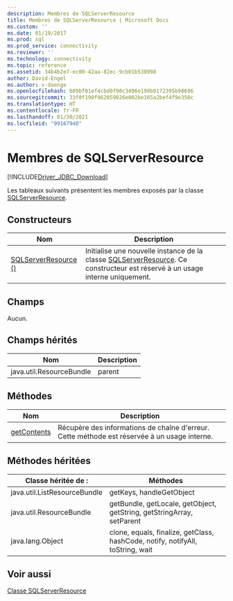 ```yaml
---
description: Membres de SQLServerResource
title: Membres de SQLServerResource | Microsoft Docs
ms.custom: ''
ms.date: 01/19/2017
ms.prod: sql
ms.prod_service: connectivity
ms.reviewer: ''
ms.technology: connectivity
ms.topic: reference
ms.assetid: 34b4b2e7-ec00-42aa-82ec-9cb01b538998
author: David-Engel
ms.author: v-daenge
ms.openlocfilehash: 689bf01ef4cbd0f90c3496e198b0172395b98696
ms.sourcegitcommit: 33f0f190f962059826e002be165a2bef4f9e350c
ms.translationtype: HT
ms.contentlocale: fr-FR
ms.lasthandoff: 01/30/2021
ms.locfileid: "99167948"
---
```

# <a name="sqlserverresource-members"></a>Membres de SQLServerResource
[!INCLUDE[Driver_JDBC_Download](../../../includes/driver_jdbc_download.md)]

  Les tableaux suivants présentent les membres exposés par la classe [SQLServerResource](../../../connect/jdbc/reference/sqlserverresource-class.md).  
  
## <a name="constructors"></a>Constructeurs  
  
|Nom|Description|  
|----------|-----------------|  
|[SQLServerResource ()](../../../connect/jdbc/reference/sqlserverresource-constructor.md)|Initialise une nouvelle instance de la classe [SQLServerResource](../../../connect/jdbc/reference/sqlserverresource-class.md). Ce constructeur est réservé à un usage interne uniquement.|  
  
## <a name="fields"></a>Champs  
 Aucun.  
  
## <a name="inherited-fields"></a>Champs hérités  
  
|Nom|Description|  
|----------|-----------------|  
|java.util.ResourceBundle|parent|  
  
## <a name="methods"></a>Méthodes  
  
|Nom|Description|  
|----------|-----------------|  
|[getContents](../../../connect/jdbc/reference/getcontents-method-sqlserverresource.md)|Récupère des informations de chaîne d'erreur. Cette méthode est réservée à un usage interne.|  
  
## <a name="inherited-methods"></a>Méthodes héritées  
  
|Classe héritée de :|Méthodes|  
|---------------------------|-------------|  
|java.util.ListResourceBundle|getKeys, handleGetObject|  
|java.util.ResourceBundle|getBundle, getLocale, getObject, getString, getStringArray, setParent|  
|java.lang.Object|clone, equals, finalize, getClass, hashCode, notify, notifyAll, toString, wait|  
  
## <a name="see-also"></a>Voir aussi  
 [Classe SQLServerResource](../../../connect/jdbc/reference/sqlserverresource-class.md)  
  
  
